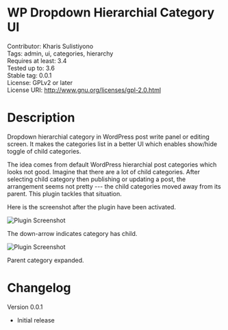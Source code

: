 # WP Dropdown Hierarchial Category UI 

Contributor: Kharis Sulistiyono  
Tags: admin, ui, categories, hierarchy  
Requires at least: 3.4  
Tested up to: 3.6  
Stable tag: 0.0.1  
License: GPLv2 or later  
License URI: http://www.gnu.org/licenses/gpl-2.0.html



# Description

Dropdown hierarchial category in WordPress post write panel or editing screen. It makes the categories list in a better UI which enables show/hide toggle of child categories.


The idea comes from default WordPress hierarchial post categories which looks not good. Imagine that there are a lot of child categories. After selecting child category then publishing or updating a post, the arrangement seems not pretty --- the child categories moved away from its parent. This plugin tackles that situation.

Here is the screenshot after the plugin have been activated.

<img src="http://www.kharissulistiyono.com/wp-content/uploads/2013/09/plugin-screenshot-0.png" alt="Plugin Screenshot" />

The down-arrow indicates category has child.

<img src="http://www.kharissulistiyono.com/wp-content/uploads/2013/09/plugin-screenshot.png" alt="Plugin Screenshot" />

Parent category expanded.


# Changelog

Version 0.0.1 

- Initial release